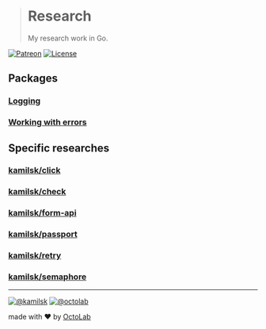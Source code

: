 > # Research
>
> My research work in Go.

[![Patreon](https://img.shields.io/badge/patreon-donate-orange.svg)](https://www.patreon.com/octolab)
[![License](https://img.shields.io/badge/license-MIT-blue.svg)](LICENSE)

## Packages

### [Logging](logging)

### [Working with errors](errors)

## Specific researches

### [kamilsk/click](https://github.com/kamilsk/click/tree/research)

### [kamilsk/check](https://github.com/kamilsk/check/tree/research)

### [kamilsk/form-api](https://github.com/kamilsk/form-api/tree/research)

### [kamilsk/passport](https://github.com/kamilsk/passport/tree/research)

### [kamilsk/retry](https://github.com/kamilsk/retry/tree/research)

### [kamilsk/semaphore](https://github.com/kamilsk/semaphore/tree/research)

---

[![@kamilsk](https://img.shields.io/badge/author-%40kamilsk-blue.svg)](https://twitter.com/ikamilsk)
[![@octolab](https://img.shields.io/badge/sponsor-%40octolab-blue.svg)](https://twitter.com/octolab_inc)

made with ❤️ by [OctoLab](https://www.octolab.org/)
